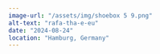 ```yaml
---
image-url: "/assets/img/shoebox 5 9.png"
alt-text: "rafa-tha-e-eu"
date: "2024-08-24"
location: "Hamburg, Germany"
---
```


